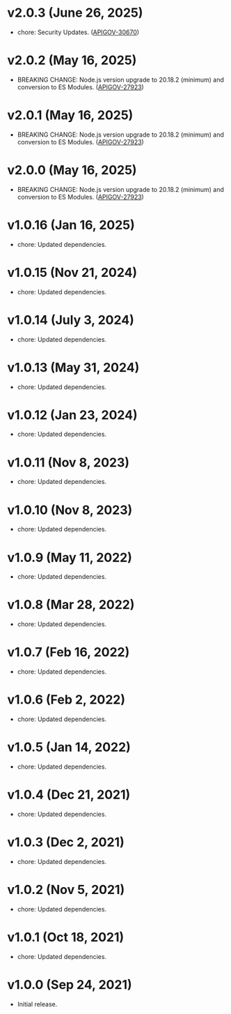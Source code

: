 # v2.0.3 (June 26, 2025)

- chore: Security Updates.
  ([APIGOV-30670](https://jira.axway.com/browse/APIGOV-30670))

# v2.0.2 (May 16, 2025)

- BREAKING CHANGE: Node.js version upgrade to 20.18.2 (minimum) and conversion to ES Modules.
  ([APIGOV-27923](https://jira.axway.com/browse/APIGOV-29723))

# v2.0.1 (May 16, 2025)

- BREAKING CHANGE: Node.js version upgrade to 20.18.2 (minimum) and conversion to ES Modules.
  ([APIGOV-27923](https://jira.axway.com/browse/APIGOV-29723))

# v2.0.0 (May 16, 2025)

- BREAKING CHANGE: Node.js version upgrade to 20.18.2 (minimum) and conversion to ES Modules.
  ([APIGOV-27923](https://jira.axway.com/browse/APIGOV-29723))

# v1.0.16 (Jan 16, 2025)

- chore: Updated dependencies.

# v1.0.15 (Nov 21, 2024)

- chore: Updated dependencies.

# v1.0.14 (July 3, 2024)

- chore: Updated dependencies.

# v1.0.13 (May 31, 2024)

- chore: Updated dependencies.

# v1.0.12 (Jan 23, 2024)

- chore: Updated dependencies.

# v1.0.11 (Nov 8, 2023)

- chore: Updated dependencies.

# v1.0.10 (Nov 8, 2023)

- chore: Updated dependencies.

# v1.0.9 (May 11, 2022)

- chore: Updated dependencies.

# v1.0.8 (Mar 28, 2022)

- chore: Updated dependencies.

# v1.0.7 (Feb 16, 2022)

- chore: Updated dependencies.

# v1.0.6 (Feb 2, 2022)

- chore: Updated dependencies.

# v1.0.5 (Jan 14, 2022)

- chore: Updated dependencies.

# v1.0.4 (Dec 21, 2021)

- chore: Updated dependencies.

# v1.0.3 (Dec 2, 2021)

- chore: Updated dependencies.

# v1.0.2 (Nov 5, 2021)

- chore: Updated dependencies.

# v1.0.1 (Oct 18, 2021)

- chore: Updated dependencies.

# v1.0.0 (Sep 24, 2021)

- Initial release.
